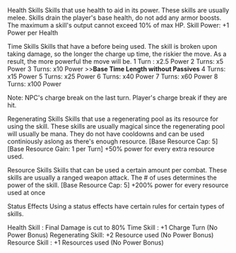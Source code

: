 Health Skills
Skills that use health to aid in its power. These skills are usually melee. Skills drain the player's base health, do not add any armor boosts. The maximum a skill's output cannot exceed 10% of max HP.
Skill Power: +1 Power per Health


Time Skills
Skills that have a before being used. The skill is broken upon taking damage, so the longer the charge up time, the riskier the move. As a result, the more powerful the move will be.
1 Turn : x2.5 Power
2 Turns: x5   Power
3 Turns: x10  Power >>**Base Time Length without Passives**
4 Turns: x15  Power
5 Turns: x25  Power
6 Turns: x40  Power
7 Turns: x60  Power
8 Turns: x100 Power

Note: NPC's charge break on the last turn.
	Player's charge break if they are hit.

Regenerating Skills
Skills that use a regenerating pool as its resource for using the skill. These skills are usually magical since the regenerating pool will usually be mana. They do not have cooldowns and can be used continiously aslong as there's enough resource.
[Base Resource Cap: 5]
[Base Resource Gain: 1 per Turn]
+50% power for every extra resource used.


Resource Skills
Skills that can be used a certain amount per combat. These skills are usually a ranged weapon attack. The # of uses determines the power of the skill.
[Base Resource Cap: 5]
+200% power for every resource used at once


Status Effects
Using a status effects have certain rules for certain types of skills.

Health Skill	  : Final Damage is cut to 80%
Time Skill  	  : +1 Charge Turn (No Power Bonus)
Regenerating Skill: +2 Resource used (No Power Bonus)
Resource Skill	  : +1 Resources used (No Power Bonus)
